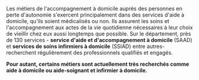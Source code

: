 Les métiers de l&#39;accompagnement à domicile auprès des personnes en perte d&#39;autonomie s&#39;exercent principalement dans des services d&#39;aide à domicile, qu&#39;ils soient médicalisés ou non. Ils assurent les soins et l&#39;accompagnement aux actes de la vie quotidienne nécessaires à leur choix de vieillir chez eux aussi longtemps que possible. Sur le département, près de 130 services - **service d&#39;aide et d&#39;accompagnement à domicile** (SAAD) et **services de soins infirmiers à domicile** (SSIAD) entre autres- recherchent régulièrement des professionnels qualifiés et engagés.

**Pour autant, certains métiers sont actuellement très recherchés comme aide à domicile ou aide-soignant et infirmier à domicile.**